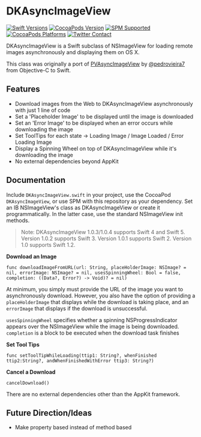 DKAsyncImageView
================

[![Swift Versions](https://img.shields.io/badge/Swift-1%2C2%2C3%2C4%2C5-green.svg)](https://swift.org)
[![CocoaPods Version](https://img.shields.io/cocoapods/v/DKAsyncImageView.svg)](https://cocoapods.org/pods/DKAsyncImageView)
[![SPM Supported](https://img.shields.io/badge/SPM-supported-DE5C43.svg?style=flat)](https://swift.org/package-manager/)
[![CocoaPods Platforms](https://img.shields.io/cocoapods/p/DKAsyncImageView.svg)](https://cocoapods.org/pods/DKAsyncImageView)
[![Twitter Contact](https://img.shields.io/badge/contact-@davekopec-blue.svg?style=flat)](https://twitter.com/davekopec)

DKAsyncImageView is a Swift subclass of NSImageView for loading remote images asynchronously and displaying them on OS X.

This class was originally a port of [PVAsyncImageView](https://github.com/pedrovieira7/PVAsyncImageView) by [@pedrovieira7](https://github.com/pedrovieira7) from Objective-C to Swift.

Features
----------------
* Download images from the Web to DKAsyncImageView asynchronously with just 1 line of code
* Set a 'Placeholder Image' to be displayed until the image is downloaded
* Set an 'Error Image' to be displayed when an error occurs while downloading the image
* Set ToolTips for each state -> Loading Image / Image Loaded / Error Loading Image
* Display a Spinning Wheel on top of DKAsyncImageView while it's downloading the image
* No external dependencies beyond AppKit

Documentation
----------------
Include `DKAsyncImageView.swift` in your project, use the CocoaPod `DKAsyncImageView`, or use SPM with this repository as your dependency. Set an IB NSImageView's class as DKAsyncImageView or create it programmatically. In the latter case, use the standard NSImageView init methods. 

> Note: DKAsyncImageView 1.0.3/1.0.4 supports Swift 4 and Swift 5. Version 1.0.2 supports Swift 3. Version 1.0.1 supports Swift 2. Version 1.0 supports Swift 1.2.

**Download an Image**
```
func downloadImageFromURL(url: String, placeHolderImage: NSImage? = nil, errorImage: NSImage? = nil, usesSpinningWheel: Bool = false, completion: ((Data?, Error?) -> Void)? = nil) 
```
At minimum, you simply must provide the URL of the image you want to asynchronously download. However, you also have the option of providing a `placeHolderImage` that displays while the download is taking place, and an `errorImage` that displays if the download is unsuccessful.

`usesSpinningWheel` specifies whether a spinning NSProgressIndicator appears over the NSImageView while the image is being downloaded.
`completion` is a block to be executed when the download task finishes

**Set Tool Tips**
```
func setToolTipWhileLoading(ttip1: String?, whenFinished ttip2:String?, andWhenFinishedWithError ttip3: String?)
```

**Cancel a Download**
```
cancelDownload()
```

There are no external dependencies other than the AppKit framework.

Future Direction/Ideas
----------------
* Make property based instead of method based


